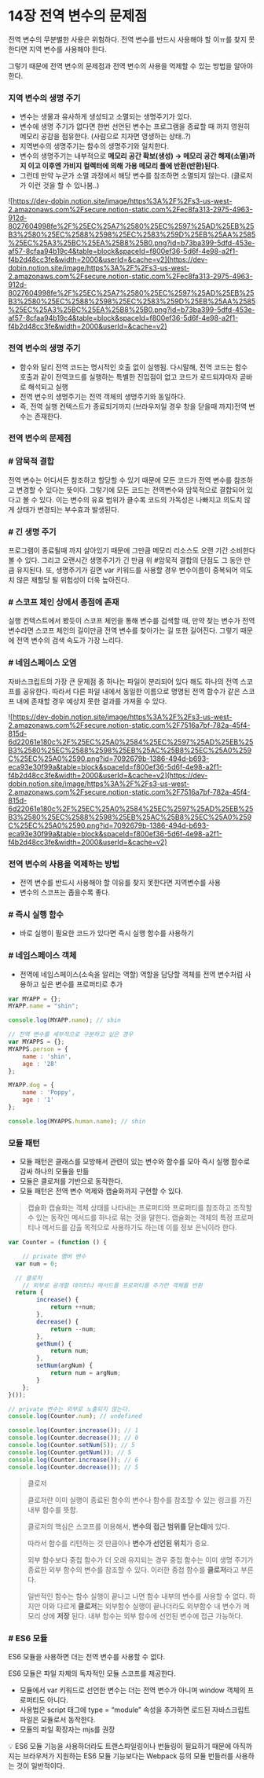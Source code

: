 # 14장 전역 변수의 문제점

전역 변수의 무분별한 사용은 위험하다. 전역 변수를 반드시 사용해야 할 이ㅠ를 찾지 못한다면 지역 변수를 사용해야 한다. 

그렇기 때문에 전역 변수의 문제점과 전역 변수의 사용을 억제할 수 있는 방법을 알아야 한다.

### 지역 변수의 생명 주기

- 변수는 생물과 유사하게 생성되고 소멸되는 생명주기가 있다.
- 변수에 생명 주기가 없다면 한번 선언된 변수는 프로그램을 종료할 때 까지 영원히 메모리 공감을 점유한다. (사람으로 치자면 영생하는 상태..?)
- 지역변수의 생명주기는 함수의 생명주기와 일치한다.
- 변수의 생명주기는 내부적으로 **메모리 공간 확보(생성) → 메모리 공간 해제(소멸)까지 이고 이후엔 가비지 컬렉터에 의해 가용 메모리 풀에 반환(반환)된다.**
- 그런데 만약 누군가 소멸 과정에서 해당 변수를 참조하면 소멸되지 않는다. (클로저가 이런 것을 할 수 있나봄..)

![https://dev-dobin.notion.site/image/https%3A%2F%2Fs3-us-west-2.amazonaws.com%2Fsecure.notion-static.com%2Fec8fa313-2975-4963-912d-8027604998fe%2F%25EC%25A7%2580%25EC%2597%25AD%25EB%25B3%2580%25EC%2588%2598%25EC%2583%259D%25EB%25AA%2585%25EC%25A3%25BC%25EA%25B8%25B0.png?id=b73ba399-5dfd-453e-af57-8cfaa94b19c4&table=block&spaceId=f800ef36-5d6f-4e98-a2f1-f4b2d48cc3fe&width=2000&userId=&cache=v2](https://dev-dobin.notion.site/image/https%3A%2F%2Fs3-us-west-2.amazonaws.com%2Fsecure.notion-static.com%2Fec8fa313-2975-4963-912d-8027604998fe%2F%25EC%25A7%2580%25EC%2597%25AD%25EB%25B3%2580%25EC%2588%2598%25EC%2583%259D%25EB%25AA%2585%25EC%25A3%25BC%25EA%25B8%25B0.png?id=b73ba399-5dfd-453e-af57-8cfaa94b19c4&table=block&spaceId=f800ef36-5d6f-4e98-a2f1-f4b2d48cc3fe&width=2000&userId=&cache=v2)

### 전역 변수의 생명 주기

- 함수와 달리 전역 코드는 명시적인 호출 없이 실행됨. 다시말해, 전역 코드는 함수 호출과 같이 전역코드를 실행하는 특별한 진입점이 없고 코드가 로드되자마자 곧바로 해석되고 실행
- 전역 변수의 생명주기는 전역 객체의 생명주기와 동일하다.
- 즉, 전역 실행 컨텍스트가 종료되기까지 (브라우저일 경우 창을 닫을때 까지)전역 변수는 존재한다.

### 전역 변수의 문제점

### # 암묵적 결합

전역 변수는 어디서든 참조하고 할당할 수 있기 때문에 모든 코드가 전역 변수를 참조하고 변경할 수 있다는 뜻이다. 그렇기에 모든 코드는 전역변수와 암묵적으로 결합되어 있다고 볼 수 있다. 이는 변수의 유효 범위가 클수록 코드의 가독성은 나빠지고 의도치 않게 상태가 변경되는 부수효과 발생된다. 

### # 긴 생명 주기

프로그램이 종료될때 까지 살아있기 때문에 그만큼 메모리 리소스도 오랜 기간 소비한다 볼 수 있다. 그리고 오랜시간 생명주기가 긴 만큼 위 #암묵적 결합의 단점도 그 동안 만큼 유지된다. 또, 생명주기가 길면 var 키워드를 사용할 경우 변수이름이 중복되어 의도치 않은 재할당 될 위험성이 더욱 높아진다.

### # 스코프 체인 상에서 종점에 존재

실행 컨텍스트에서 봤듯이 스코프 체인을 통해 변수를 검색할 때, 만약 찾는 변수가 전역변수라면 스코프 체인의 길이만큼 전역 변수를 찾아가는 길 또한 길어진다. 그렇기 때문에 전역 변수의 검색 속도가 가장 느리다.

### # 네임스페이스 오염

자바스크립트의 가장 큰 문제점 중 하나는 파일이 분리되어 있다 해도 하나의 전역 스코프를 공유한다. 따라서 다른 파일 내에서 동일한 이름으로 명명된 전역 함수가 같은 스코프 내에 존재할 경우 예상치 못한 결과를 가져올 수 있다.

![https://dev-dobin.notion.site/image/https%3A%2F%2Fs3-us-west-2.amazonaws.com%2Fsecure.notion-static.com%2F7516a7bf-782a-45f4-815d-6d22061e180c%2F%25EC%25A0%2584%25EC%2597%25AD%25EB%25B3%2580%25EC%2588%2598%25EB%25AC%25B8%25EC%25A0%259C%25EC%25A0%2590.png?id=7092679b-1386-494d-b693-eca93e30f99a&table=block&spaceId=f800ef36-5d6f-4e98-a2f1-f4b2d48cc3fe&width=2000&userId=&cache=v2](https://dev-dobin.notion.site/image/https%3A%2F%2Fs3-us-west-2.amazonaws.com%2Fsecure.notion-static.com%2F7516a7bf-782a-45f4-815d-6d22061e180c%2F%25EC%25A0%2584%25EC%2597%25AD%25EB%25B3%2580%25EC%2588%2598%25EB%25AC%25B8%25EC%25A0%259C%25EC%25A0%2590.png?id=7092679b-1386-494d-b693-eca93e30f99a&table=block&spaceId=f800ef36-5d6f-4e98-a2f1-f4b2d48cc3fe&width=2000&userId=&cache=v2)

### 전역 변수의 사용을 억제하는 방법

- 전역 변수를 반드시 사용해야 할 이유를 찾지 못한다면 지역변수를 사용
- 변수의 스코프는 좁을수록 좋다.

### # 즉시 실행 함수

- 바로 실행이 필요한 코드가 있다면 즉시 실행 함수를 사용하기

### # 네임스페이스 객체

- 전역에 네임스페이스(소속을 알리는 역할) 역할을 담당할 객체를 전역 변수처럼 사용하고 싶은 변수를 프로퍼티로 추가

```jsx
var MYAPP = {};
MYAPP.name = "shin";

console.log(MYAPP.name); // shin

// 전역 변수를 세부적으로 구분하고 싶은 경우
var MYAPPS = {};
MYAPPS.person = {
	name : 'shin',
	age : '28'
};

MYAPP.dog = {
	name : 'Poppy',
	age : '1'
};

console.log(MYAPPS.human.name); // shin
```

### 모듈 패턴

- 모듈 패턴은 클래스를 모방해서 관련이 있는 변수와 함수를 모아 즉시 실행 함수로 감싸 하나의 모듈을 만듦
- 모듈은 클로저를 기반으로 동작한다.
- 모듈 패턴은 전역 변수 억제와 캡슐화까지 구현할 수 있다.

> 캡슐화
캡슐화는 객체 상태를 나타내는 프로퍼티와 프로퍼티를 참조하고 조작할 수 있는 동작인 메서드를 하나로 묶는 것을 말한다. 캡슐화는 객체의 특정 프로퍼티나 메서드를 감출 목적으로 사용하기도 하는데 이를 정보 은닉이라 한다.
> 

```jsx
var Counter = (function () {

	// private 멤버 변수
  var num = 0;

  // 클로저
	// 외부로 공개할 데이터나 메서드를 프로퍼티를 추가한 객체를 반환
  return {
		increase() {
			return ++num;
		},
		decrease() {
			return --num;
		},
		getNum() {
			return num;
		},
		setNum(argNum) {
			return num = argNum;
		}
    };
}());

// private 변수는 외부로 노출되지 않는다.
console.log(Counter.num); // undefined

console.log(Counter.increase()); // 1
console.log(Counter.decrease()); // 0
console.log(Counter.setNum(5)); // 5
console.log(Counter.getNum()); // 5
console.log(Counter.increase()); // 6
console.log(Counter.decrease()); // 5
```

> 클로저
> 
> 
> 클로저란 이미 실행이 종료된 함수의 변수나 함수를 참조할 수 있는 링크를 가진 내부 함수를 뜻함.
> 
> 클로저의 핵심은 스코프를 이용해서, **변수의 접근 범위를 닫는데**에 있다.
> 
> 따라서 함수를 리턴하는 것 만큼이나 **변수가 선언된 위치**가 중요.
> 
> 외부 함수보다 중첩 함수가 더 오래 유지되는 경우 중첩 함수는 이미 생명 주기가 종료한 외부 함수의 변수를 참조할 수 있다.
> 이러한 중첩 함수를 **클로저**라고 부른다.
> 
> 일반적인 함수는 함수 실행이 끝나고 나면 함수 내부의 변수를 사용할 수 없다. 하지만 이와 다르게 **클로저**는 외부함수 실행이 끝나더라도 외부함수 내 변수가 메모리 상에 **저장** 된다. 내부 함수는 외부 함수에 선언된 변수에 접근 가능하다.
> 

### # ES6 모듈

ES6 모듈을 사용하면 더는 전역 변수를 사용할 수 없다. 

ES6 모듈은 파일 자체의 독자적인 모듈 스코프를 제공한다.

- 모듈에서 var 키워드로 선언한 변수는 더는 전역 변수가 아니며 window 객체의 프로퍼티도 아니다.
- 사용법은 script 태그에 type = “module” 속성을 추가하면 로드된 자바스크립트 파일은 모듈로서 동작한다.
- 모듈의 파일 확장자는 mjs를 권장

<aside>
💡 ES6 모듈 기능을 사용하더라도 트랜스파일링이나 번들링이 필요하기 때문에 아직까지는 브라우저가 지원하는  ES6 모듈 기능보다는 Webpack 등의 모듈 번들러를 사용하는 것이 일반적이다.

</aside>